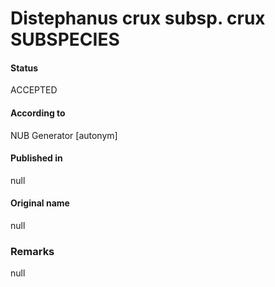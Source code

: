Distephanus crux subsp. crux SUBSPECIES
=======

#### Status
ACCEPTED

#### According to
NUB Generator [autonym]

#### Published in
null

#### Original name
null

### Remarks
null